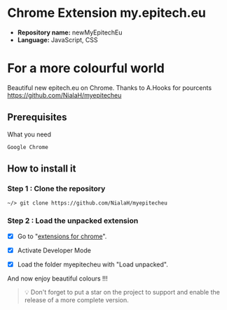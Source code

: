 # Chrome Extension my.epitech.eu

-   **Repository name:** newMyEpitechEu
-   **Language:** JavaScript, CSS

# For a more colourful world

Beautiful new epitech.eu on Chrome.
Thanks to A.Hooks for pourcents https://github.com/NialaH/myepitecheu

## Prerequisites

What you need

```
Google Chrome
```

## How to install it

### Step 1 : Clone the repository

```
~/> git clone https://github.com/NialaH/myepitecheu
```

### Step 2 : Load the unpacked extension

-[x] Go to "[extensions for chrome](chrome://extensions/)".

-[x] Activate Developer Mode

-[x] Load the folder myepitecheu with "Load unpacked".

And now enjoy beautiful colours !!!

> :bulb: Don't forget to put a star on the project to support and enable the release of a more complete version.
